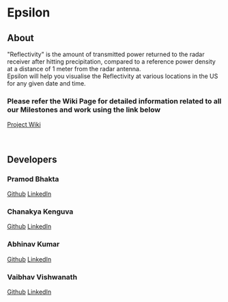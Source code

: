 # Epsilon

## About

"Reflectivity" is the amount of transmitted power returned to the radar receiver after hitting precipitation, compared to a reference power density at a distance of 1 meter from the radar antenna. <br/>
Epsilon will help you visualise the Reflectivity at various locations in the US for any given date and time.

### Please refer the Wiki Page for detailed information related to all our Milestones and work using the link below
[Project Wiki](https://github.com/airavata-courses/epsilon/wiki)

<br/>

## Developers

### Pramod Bhakta
[Github](https://github.com/pbrm4)
[LinkedIn](https://www.linkedin.com/in/pramodbhakta/)

### Chanakya Kenguva
[Github](https://github.com/chanakyaken)
[LinkedIn](https://www.linkedin.com/in/chanakyakenguva/)

### Abhinav Kumar
[Github](https://github.com/Abhinav805)
[LinkedIn](https://www.linkedin.com/in/abhinav-kumar-0037a9b1/)

### Vaibhav Vishwanath
[Github](https://github.com/vaibhav201297)
[LinkedIn](https://www.linkedin.com/in/vaibhav-vishwanath/)



